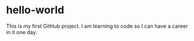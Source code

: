 # hello-world
This is my first GitHub project.
I am learning to code so I can have a career in it one day.
